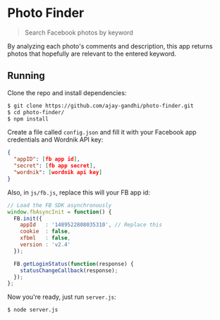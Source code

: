 # Photo Finder

> Search Facebook photos by keyword

By analyzing each photo's comments and description, this app returns photos that
hopefully are relevant to the entered keyword.

## Running

Clone the repo and install dependencies:

```bash
$ git clone https://github.com/ajay-gandhi/photo-finder.git
$ cd photo-finder/
$ npm install
```

Create a file called `config.json` and fill it with your Facebook app
credentials and Wordnik API key:

```json
{
  "appID": [fb app id], 
  "secret": [fb app secret],
  "wordnik": [wordnik api key]
}
```

Also, in `js/fb.js`, replace this will your FB app id:

```js
// Load the FB SDK asynchronously
window.fbAsyncInit = function() {
  FB.init({
    appId   : '1489522808035310', // Replace this
    cookie  : false,
    xfbml   : false,
    version : 'v2.4'
  });

  FB.getLoginStatus(function(response) {
    statusChangeCallback(response);
  });
};
```

Now you're ready, just run `server.js`:

```bash
$ node server.js
```
